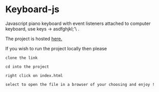# Keyboard-js
Javascript piano keyboard with event listeners attached to computer keyboard, use keys -> asdfghjkl;'\ .

The project is hosted <a href="http://grahamshauntedpiano.surge.sh/"> here. </a> 

If you wish to run the project locally then please 

```
clone the link
```
```
cd into the project
```

```
right click on index.html
```

```
select to open the file in a browser of your choosing and enjoy !
```
 
